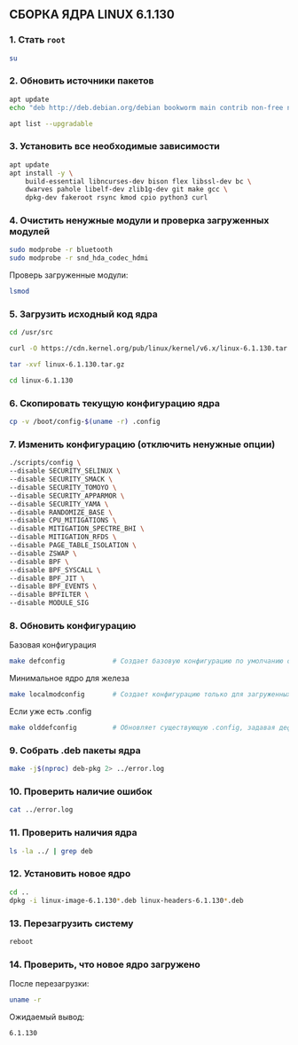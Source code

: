 ## **СБОРКА ЯДРА LINUX 6.1.130**

### 1. Стать `root`

```bash
su
```

### 2. Обновить источники пакетов

```bash
apt update
echo "deb http://deb.debian.org/debian bookworm main contrib non-free non-free-firmware" > /etc/apt/sources.list
```

```bash
apt list --upgradable
```

### 3. Установить все необходимые зависимости

```bash
apt update
apt install -y \
    build-essential libncurses-dev bison flex libssl-dev bc \
    dwarves pahole libelf-dev zlib1g-dev git make gcc \
    dpkg-dev fakeroot rsync kmod cpio python3 curl
```

### 4. Очистить ненужные модули и проверка загруженных модулей

```bash
sudo modprobe -r bluetooth
sudo modprobe -r snd_hda_codec_hdmi
```

Проверь загруженные модули:

```bash
lsmod
```

### 5. Загрузить исходный код ядра

```bash
cd /usr/src
```

```bash
curl -O https://cdn.kernel.org/pub/linux/kernel/v6.x/linux-6.1.130.tar.gz
```

```bash
tar -xvf linux-6.1.130.tar.gz
```

```bash
cd linux-6.1.130
```

### 6. Скопировать текущую конфигурацию ядра

```bash
cp -v /boot/config-$(uname -r) .config
```

### 7. Изменить конфигурацию (отключить ненужные опции)

```bash
./scripts/config \
--disable SECURITY_SELINUX \
--disable SECURITY_SMACK \
--disable SECURITY_TOMOYO \
--disable SECURITY_APPARMOR \
--disable SECURITY_YAMA \
--disable RANDOMIZE_BASE \
--disable CPU_MITIGATIONS \
--disable MITIGATION_SPECTRE_BHI \
--disable MITIGATION_RFDS \
--disable PAGE_TABLE_ISOLATION \
--disable ZSWAP \
--disable BPF \
--disable BPF_SYSCALL \
--disable BPF_JIT \
--disable BPF_EVENTS \
--disable BPFILTER \
--disable MODULE_SIG
```

### 8. Обновить конфигурацию

Базовая конфигурация

```bash
make defconfig            # Создает базовую конфигурацию по умолчанию от разработчиков ядра.
```

Минимальное ядро для железа

```bash
make localmodconfig       # Создает конфигурацию только для загруженных модулей текущей системы (минималистичная)
```

Если уже есть .config

```bash
make olddefconfig         # Обновляет существующую .config, задавая дефолтные значения для новых параметров.
```

### 9. Собрать .deb пакеты ядра

```bash
make -j$(nproc) deb-pkg 2> ../error.log
```

### 10. Проверить наличие ошибок

```bash
cat ../error.log
```

### 11. Проверить наличия ядра

```bash
ls -la ../ | grep deb
```

### 12. Установить новое ядро

```bash
cd ..
dpkg -i linux-image-6.1.130*.deb linux-headers-6.1.130*.deb
```

 ### 13. Перезагрузить систему

```bash
reboot
```

### 14. Проверить, что новое ядро загружено

После перезагрузки:

```bash
uname -r
```

Ожидаемый вывод:

```
6.1.130
```
